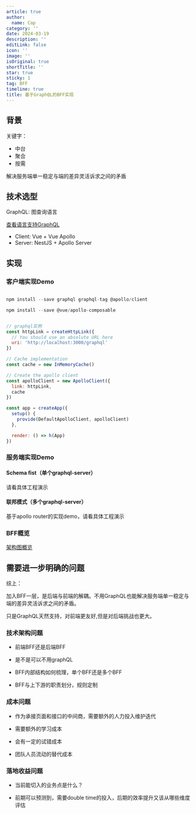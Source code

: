```yaml
---
article: true
author:
  name: Cap
category: ''
date: 2024-03-19
description: ''
editLink: false
icon: ''
image: ''
isOriginal: true
shortTitle: ''
star: true
sticky: 1
tag: BFF
timeline: true
title: 基于GraphQL的BFF实现
---
```


## 背景

关键字：

- 中台
- 聚合
- 按需

解决服务端单一稳定与端的差异灵活诉求之间的矛盾

## 技术选型

GraphQL: 图查询语言

[查看语言支持GraphQL](https://graphql.org/code/)

- Client: Vue + Vue Apollo
- Server: NestJS + Apollo Server

## 实现

### 客户端实现Demo

```js

npm install --save graphql graphql-tag @apollo/client

npm install --save @vue/apollo-composable

```

```js

// graphql实例
const httpLink = createHttpLink({
  // You should use an absolute URL here
  uri: 'http://localhost:3000/graphql'
})

// Cache implementation
const cache = new InMemoryCache()

// Create the apollo client
const apolloClient = new ApolloClient({
  link: httpLink,
  cache
})

const app = createApp({
  setup() {
    provide(DefaultApolloClient, apolloClient)
  },

  render: () => h(App)
})

```

### 服务端实现Demo

#### Schema fist（单个graphql-server）

请看具体工程演示

#### 联邦模式（多个graphql-server）

基于apollo router的实现demo，请看具体工程演示

### BFF概览

[架构图概览](https://confluence.gyenno.com/pages/viewpage.action?pageId=59247288)

## 需要进一步明确的问题

综上：

加入BFF一层，是后端与前端的解耦。不用GraphQL也能解决服务端单一稳定与端的差异灵活诉求之间的矛盾。

只是GraphQL天然支持，对前端更友好,但是对后端挑战也更大。

### 技术架构问题

- 前端BFF还是后端BFF

- 是不是可以不用graphQL

- BFF内部结构如何梳理，单个BFF还是多个BFF

- BFF与上下游的职责划分，规则定制

### 成本问题

- 作为承接页面和接口的中间商，需要额外的人力投入维护迭代

- 需要额外的学习成本

- 会有一定的试错成本

- 团队人员流动的替代成本

### 落地收益问题

- 当前能切入的业务点是什么？

- 前期可以预测到，需要double time的投入，后期的效率提升又该从哪些维度评估
